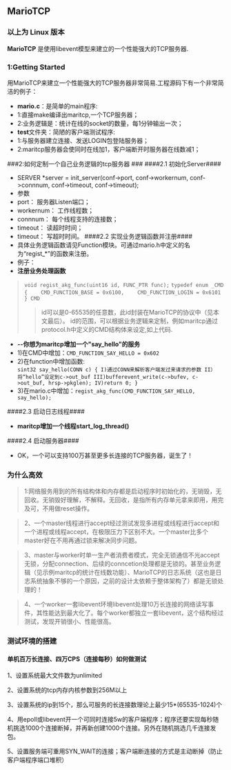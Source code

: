 ## MarioTCP ##
### 以上为 Linux 版本 ###
**MarioTCP** 是使用libevent模型来建立的一个性能强大的TCP服务器.

### 1:Getting Started ###

用MarioTCP来建立一个性能强大的TCP服务器非常简易.工程源码下有一个非常简洁的例子：

- **mario.c**：是简单的main程序:
- 1:直接make编译出maritcp,一个TCP服务器； 
- 2:业务逻辑是：统计在线的socket的数量，每1分钟输出一次； 
- **test**文件夹：简陋的客户端测试程序:
- 1:与服务器建立连接、发送LOGIN包登陆服务器； 
- 2:maritcp服务器会使同时在线加1，客户端断开时服务器在线数减1； 

###2:如何定制一个自己业务逻辑的tcp服务器 ###
####2.1 初始化Server####
- SERVER *server = init_server(conf->port, conf->workernum, conf->connnum, conf->timeout, conf->timeout);
- 参数
- port：      服务器Listen端口；
- workernum： 工作线程数；
- connnum：   每个线程支持的连接数；
- timeout：   读超时时间；
- timeout：   写超时时间。
####2.2 实现业务逻辑函数并注册####
- 具体业务逻辑函数请见Function模块。可通过mario.h中定义的名为“regist_*”的函数来注册。
- 例子：
- **注册业务处理函数**
>`void regist_akg_func(uint16 id, FUNC_PTR func);`
>`typedef enum _CMD {
　　CMD_FUNCTION_BASE = 0x6100,
　　CMD_FUNCTION_LOGIN = 0x6101
　　} CMD`
>>id可以是0-65535的任意数，此id封装在MarioTCP的协议中（见本文最后）。
>>id的范围，可以根据业务逻辑来定制，例如maritcp通过protocol.h中定义的CMD结构体来设定,如上代码.

- **--你想为maritcp增加一个"say_hello"的服务**
- 1)在CMD中增加：`CMD_FUNCTION_SAY_HELLO = 0x602`
- 2)在function中增加函数:    
   `sint32 say_hello(CONN c) {
    I)通过CONN来解析客户端发过来请求的参数
    II）将“hello”设定到c->out_buf
    III)bufferevent_write(c->bufev, c->out_buf, hrsp->pkglen);
    IV)return 0;
    }`
- 3)在mario.c中增加：`regist_akg_func(CMD_FUNCTION_SAY_HELLO, say_hello);`


####2.3 启动日志线程####
- **maritcp增加一个线程start_log_thread()**


####2.4 启动服务器####
- OK，一个可以支持100万甚至更多长连接的TCP服务器，诞生了！



### 为什么高效 ###

>1:网络服务用到的所有结构体和内存都是启动程序时初始化的，无销毁，无回收。无销毁好理解，不解释。无回收，是指所有内存单元拿来即用，用完及可，不用做reset操作。


>2、一个master线程进行accept经过测试发现多进程或线程进行accept和一个进程或线程accept，在极限压力下区别不大。一个master比多个master好在不用再通过锁来解决同步问题。

> 3、master与worker时单一生产者消费者模式，完全无锁通信不光accept无锁，分配connection、后续的conncetion处理都是无锁的。甚至业务逻辑（见示例maritcp的统计在线数功能）、MarioTCP的日志系统（这也是日志系统抽象不够的一个原因，之前的设计太依赖于整体架构了）都是无锁处理的！

>4、一个worker一套libevent环境libevent处理10万长连接的网络读写事件，其性能达到最大化了。每个worker都独立一套libevent，这个结构经过测试，发现开销很小、性能很高。

### 测试环境的搭建 ###

#### 单机百万长连接、四万CPS（连接每秒）如何做测试 ####
1、设置系统最大文件数为unlimited

2、设置系统的tcp内存内核参数到256M以上

3、设置系统的ip到15个，那么可服务的长连接数理论上最少15*(65535-1024)个

4、用epoll或libevent开一个可同时连接5w的客户端程序；程序还要实现每秒随机挑选1000个连接断掉，并再新创建1000个连接。另外在随机挑选几千连接发包。

5、设置服务端可重用SYN_WAIT的连接；客户端断连接的方式是主动断掉（防止客户端程序端口堆积）
